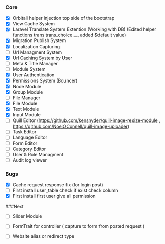 ### Core
- [x] Orbitali helper injection top side of the bootstrap
- [x] View Cache System
- [x] Laravel Translate System Extention (Working with DB) (Edited helper functions trans trans_choice __, added $default value)
- [x] Migration Publish System
- [x] Localization Capturing
- [ ] Url Managment System
- [x] Url Caching System by User 
- [ ] Meta & Title Manager
- [ ] Module System
- [x] User Authentication
- [x] Permissions System (Bouncer)
- [x] Node Module
- [x] Group Module
- [ ] File Manager
- [x] File Module
- [x] Text Module
- [x] Input Module
- [ ] Quill Editor (https://github.com/kensnyder/quill-image-resize-module , https://github.com/NoelOConnell/quill-image-uploader)
- [ ] Task Editor
- [ ] Language Editor
- [ ] Form Editor
- [ ] Category Editor
- [ ] User & Role Managment
- [ ] Audit log viewer

### Bugs
- [X] Cache request response fix (for login post)
- [ ] First install user_table check if exist check column
- [X] First install first user give all permission

###Next
- [ ] Slider Module
- [ ] FormTrait for controller ( capture to form from posted request )
- [ ] Website alias or redirect type

